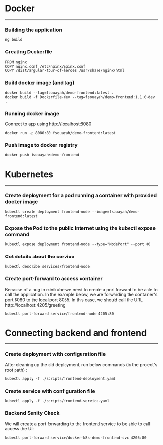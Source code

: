 # Docker
***
### Building the application
```
ng build
```

### Creating Dockerfile
```
FROM nginx
COPY nginx.conf /etc/nginx/nginx.conf
COPY /dist/angular-tour-of-heroes /usr/share/nginx/html
```

### Build docker image (and tag)
```
docker build --tag=fsouayah/demo-frontend:latest .
docker build -f Dockerfile-dev --tag=fsouayah/demo-frontend:1.1.0-dev .
```

### Running docker image
Connect to app using http://localhost:8080
```
docker run -p 8080:80 fsouayah/demo-frontend:latest
```

### Push image to docker registry
```
docker push fsouayah/demo-frontend
```

# Kubernetes
***

### Create deployment for a pod running a container with provided docker image
```
kubectl create deployment frontend-node --image=fsouayah/demo-frontend:latest
```

### Expose the Pod to the public internet using the kubectl expose command
```
kubectl expose deployment frontend-node --type="NodePort" --port 80
```

### Get details about the service
```
kubectl describe services/frontend-node
```

### Create port-forward to access container
Because of a bug in minikube we need to create a port forward to be able to call the application.
In the example below, we are forwarding the container's port 8080 to the local port 8085.
In this case, we should call the URL http://localhost:4205/greeting
```
kubectl port-forward service/frontend-node 4205:80
```

# Connecting backend and frontend
***

### Create deployment with configuration file
After cleaning up the old deployment, run below commands (in the project's root path) :
```
kubectl apply -f ./scripts/frontend-deployment.yaml
```

### Create service with configuration file
```
kubectl apply -f ./scripts/frontend-service.yaml
```

### Backend Sanity Check
We will create a port forwarding to the frontend service to be able to call access the UI :
```
kubectl port-forward service/docker-k8s-demo-frontend-svc 4205:80
```